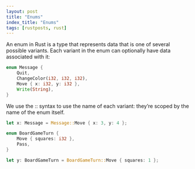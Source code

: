 ```yaml
---
layout: post
title: "Enums"
index_title: "Enums"
tags: [rustposts, rust]
---
```


An enum in Rust is a type that represents data that is one of several possible variants. Each variant in the enum can optionally have data associated with it:

```rust
enum Message {
    Quit,
    ChangeColor(i32, i32, i32),
    Move { x: i32, y: i32 },
    Write(String),
}
```

We use the :: syntax to use the name of each variant: they’re scoped by the name of the enum itself.

```rust
let x: Message = Message::Move { x: 3, y: 4 };

enum BoardGameTurn {
    Move { squares: i32 },
    Pass,
}

let y: BoardGameTurn = BoardGameTurn::Move { squares: 1 };
```
